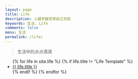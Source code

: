 ```yaml
---
layout: page
title: Life
description: 人越学越觉得自己无知
keywords: 生活, Life
comments: false
menu: 生活
permalink: /life/
---
```


> 生活中的点点滴滴

<ul class="listing">
{% for life in site.life %}
{% if life.title != "Life Template" %}
<li class="listing-item"><a href="{{ life.url }}">{{ life.title }}</a>
</li>
{% endif %}
{% endfor %}
</ul>
